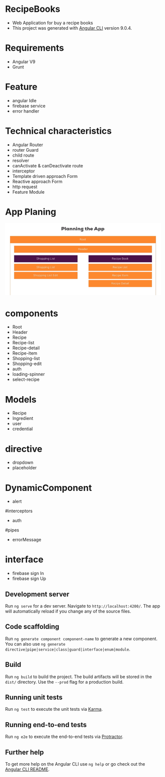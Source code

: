 # RecipeBooks
- Web Application for buy a recipe books 
- This project was generated with [Angular CLI](https://github.com/angular/angular-cli) version 9.0.4.

# Requirements
- Angular V9
- Grunt 

# Feature
- angular Idle
- firebase service
- error handler


# Technical characteristics
- Angular Router
- router Guard 
- child route
- resolver
- canActivate & canDeactivate route
- interceptor
- Template driven approach Form 
- Reactive approach Form 
- http request
- Feature Module



# App Planing 
![App Planing](src/assets/readMeImage/app-planing.PNG)

# components
 - Root 
 - Header
 - Recipe
 - Recipe-list
 - Recipe-detail
 - Recipe-item
 - Shopping-list
 - Shopping-edit
 - auth
 - loading-spinner
 - select-recipe
 
# Models
- Recipe
- Ingredient
- user
- credential

# directive
- dropdown
- placeholder

# DynamicComponent
- alert

#interceptors
- auth

#pipes 
- errorMessage

# interface
- firebase sign In
- firebase sign Up

 
## Development server

Run `ng serve` for a dev server. Navigate to `http://localhost:4200/`. The app will automatically reload if you change any of the source files.

## Code scaffolding

Run `ng generate component component-name` to generate a new component. You can also use `ng generate directive|pipe|service|class|guard|interface|enum|module`.

## Build

Run `ng build` to build the project. The build artifacts will be stored in the `dist/` directory. Use the `--prod` flag for a production build.

## Running unit tests

Run `ng test` to execute the unit tests via [Karma](https://karma-runner.github.io).

## Running end-to-end tests

Run `ng e2e` to execute the end-to-end tests via [Protractor](http://www.protractortest.org/).

## Further help

To get more help on the Angular CLI use `ng help` or go check out the [Angular CLI README](https://github.com/angular/angular-cli/blob/master/README.md).
